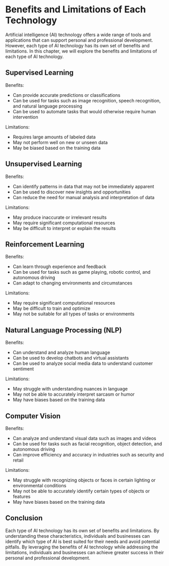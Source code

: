 Benefits and Limitations of Each Technology
====================================================================================

Artificial intelligence (AI) technology offers a wide range of tools and applications that can support personal and professional development. However, each type of AI technology has its own set of benefits and limitations. In this chapter, we will explore the benefits and limitations of each type of AI technology.

Supervised Learning
-------------------

Benefits:

* Can provide accurate predictions or classifications
* Can be used for tasks such as image recognition, speech recognition, and natural language processing
* Can be used to automate tasks that would otherwise require human intervention

Limitations:

* Requires large amounts of labeled data
* May not perform well on new or unseen data
* May be biased based on the training data

Unsupervised Learning
---------------------

Benefits:

* Can identify patterns in data that may not be immediately apparent
* Can be used to discover new insights and opportunities
* Can reduce the need for manual analysis and interpretation of data

Limitations:

* May produce inaccurate or irrelevant results
* May require significant computational resources
* May be difficult to interpret or explain the results

Reinforcement Learning
----------------------

Benefits:

* Can learn through experience and feedback
* Can be used for tasks such as game playing, robotic control, and autonomous driving
* Can adapt to changing environments and circumstances

Limitations:

* May require significant computational resources
* May be difficult to train and optimize
* May not be suitable for all types of tasks or environments

Natural Language Processing (NLP)
---------------------------------

Benefits:

* Can understand and analyze human language
* Can be used to develop chatbots and virtual assistants
* Can be used to analyze social media data to understand customer sentiment

Limitations:

* May struggle with understanding nuances in language
* May not be able to accurately interpret sarcasm or humor
* May have biases based on the training data

Computer Vision
---------------

Benefits:

* Can analyze and understand visual data such as images and videos
* Can be used for tasks such as facial recognition, object detection, and autonomous driving
* Can improve efficiency and accuracy in industries such as security and retail

Limitations:

* May struggle with recognizing objects or faces in certain lighting or environmental conditions
* May not be able to accurately identify certain types of objects or features
* May have biases based on the training data

Conclusion
----------

Each type of AI technology has its own set of benefits and limitations. By understanding these characteristics, individuals and businesses can identify which type of AI is best suited for their needs and avoid potential pitfalls. By leveraging the benefits of AI technology while addressing the limitations, individuals and businesses can achieve greater success in their personal and professional development.
